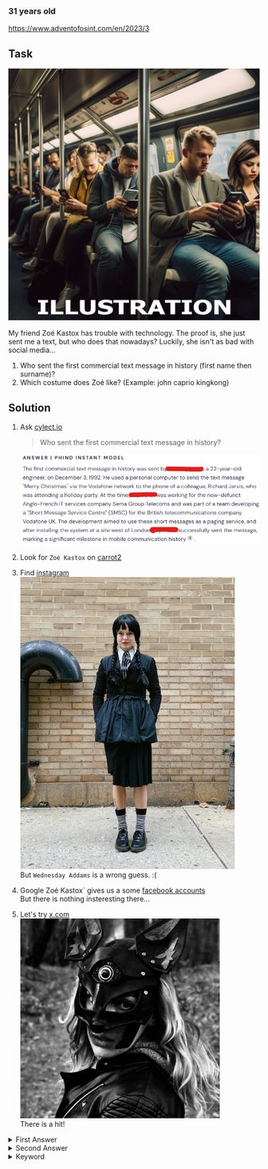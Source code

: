 ### 31 years old

https://www.adventofosint.com/en/2023/3

## Task

![Message](assets/photo3.png)

My friend Zoé Kastox has trouble with technology. The proof is, she just sent me a text, but who does that nowadays? Luckily, she isn't as bad with social media...
1. Who sent the first commercial text message in history (first name then surname)?
2. Which costume does Zoé like?
(Example: john caprio kingkong)

## Solution

1. Ask [cylect.io](https://cylect.io/)
   > Who sent the first commercial text message in history?
   
   ![Answer](assets/sender.png)

2. Look for `Zoé Kastox` on [carrot2](https://search.carrot2.org/#/search/web/Zo%C3%A9%20Kastox/folders)
3. Find [instagram](https://www.instagram.com/zoeredleaf/)  
![first guess](assets/girl1.png)  
But `Wednesday Addams` is a wrong guess. :(

4. Google Zoé Kastox` gives us a some [facebook accounts](https://en-gb.facebook.com/public/Zoe-Kasta)  
But there is nothing insteresting there...

1. Let's try [x.com](https://x.com/ZKastox)  
![first guess](assets/woman.jpg)  
There is a hit!

<details><summary>First Answer</summary>`Neil Papworth`</details>

<details><summary>Second Answer</summary>`Catwomanh`</details>

<details><summary>Keyword</summary>`Chaussette orpheline`</details>